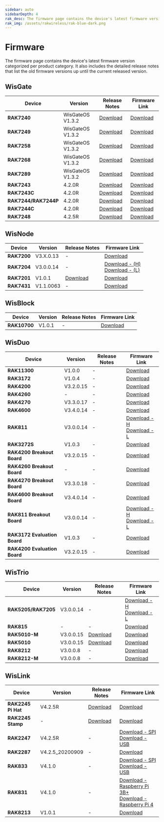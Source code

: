 ```yaml
---
sidebar: auto
sidebarDepth: 4
rak_desc: The firmware page contains the device's latest firmware version categorized per product category. It also includes the detailed release notes that list the old firmware versions up until the current released version. 
rak_img: /assets/rakwireless/rak-blue-dark.png
---
```



# Firmware
The firmware page contains the device's latest firmware version categorized per product category. It also includes the detailed release notes that list the old firmware versions up until the current released version. 
## WisGate

| Device               | Version          | Release Notes                                                                                                             | Firmware Link                                                                                                                        |
| -------------------- | ---------------- | ------------------------------------------------------------------------------------------------------------------------- | ------------------------------------------------------------------------------------------------------------------------------------ |
| **RAK7240**          | WisGateOS V1.3.2 | [Download](https://downloads.rakwireless.com/LoRa/RAK7240/Firmware/Release_Notes.txt)                                     | [Download](https://downloads.rakwireless.com/LoRa/RAK7240/Firmware/RAK7240_Latest_Firmware.zip)                                      |
| **RAK7249**          | WisGateOS V1.3.2 | [Download](https://downloads.rakwireless.com/LoRa/DIY-Gateway-RAK7249/Firmware/Release_Notes.txt)                         | [Download](https://downloads.rakwireless.com/LoRa/DIY-Gateway-RAK7249/Firmware/RAK7249_Latest_Firmware.zip)                          |
| **RAK7258**          | WisGateOS V1.3.2 | [Download](https://downloads.rakwireless.com/LoRa/Indoor-Gateway-RAK7258/Firmware/Release_Notes.txt)                      | [Download](https://downloads.rakwireless.com/LoRa/Indoor-Gateway-RAK7258/Firmware/RAK7258_Latest_Firmware.zip)                       |
| **RAK7268**          | WisGateOS V1.3.2 | [Download](https://downloads.rakwireless.com/LoRa/RAK7268/Firmware/Release_Notes.txt)                                     | [Download](https://downloads.rakwireless.com/LoRa/RAK7268/Firmware/RAK7268_Latest_Firmware.zip)                                      |
| **RAK7289**          | WisGateOS V1.3.2 | [Download](https://downloads.rakwireless.com/LoRa/RAK7289/Firmware/Release_Notes.txt)                                     | [Download](https://downloads.rakwireless.com/LoRa/RAK7289/Firmware/RAK7289_Latest_Firmware.zip)                                      |            
| **RAK7243**          | 4.2.0R           | [Download](https://downloads.rakwireless.com/LoRa/Pilot-Gateway-Pro-RAK7243/Firmware/RAK7243_Release_Note.txt)            | [Download](https://downloads.rakwireless.com/LoRa/Pilot-Gateway-Pro-RAK7243/Firmware/RAK7243_Latest_Firmware.zip)                    |
| **RAK7243C**         | 4.2.0R           | [Download](https://downloads.rakwireless.com/LoRa/Pilot-Gateway-Pro-RAK7243/Firmware/RAK7243CRelease_Note.txt)            | [Download](https://downloads.rakwireless.com/LoRa/Pilot-Gateway-Pro-RAK7243/Firmware/RAK7243C_Latest_Firmware.zip)                   |
| **RAK7244/RAK7244P** | 4.2.0R           | [Download](https://downloads.rakwireless.com/LoRa/Developer-LoRaWAN-Gateway-RAK7244%26RAK7244P/Firmware/Release_Note.txt) | [Download](https://downloads.rakwireless.com/LoRa/Developer-LoRaWAN-Gateway-RAK7244%26RAK7244P/Firmware/RAK7244_Latest_Firmware.zip) |
| **RAK7244C**         | 4.2.0R           | [Download](https://downloads.rakwireless.com/LoRa/Developer-LoRaWAN-Gateway-RAK7244C/Firmware/Release_Note.txt)           | [Download](https://downloads.rakwireless.com/LoRa/Developer-LoRaWAN-Gateway-RAK7244C/Firmware/RAK7244C_Latest_Firmware.zip)          |
| **RAK7248**          | 4.2.5R           | [Download](https://downloads.rakwireless.com/LoRa/RAK7248/Firmware/RAK7248_Release_Note.txt)                              | [Download](https://downloads.rakwireless.com/LoRa/RAK7248/Firmware/RAK7248_Latest_Firmware.zip)                                      |





## WisNode

| Device      | Version   | Release Notes                                                                        | Firmware Link                                                                                                                                                                                                        |
| ----------- | --------- | ------------------------------------------------------------------------------------ | -------------------------------------------------------------------------------------------------------------------------------------------------------------------------------------------------------------------- |
| **RAK7200** | V3.X.0.13 | -                                                                                    | [Download](https://downloads.rakwireless.com/LoRa/RAK7200-Tracker/Firmware/RAK7200_Latest_Firmware.zip)                                                                                                              |
| **RAK7204** | V3.0.0.14 | -                                                                                    | [Download - (H)](https://downloads.rakwireless.com/LoRa/RAK7204/Firmware/RAK7204_H_Latest_Firmware.rar) <br> [Download - (L)](https://downloads.rakwireless.com/LoRa/RAK7204/Firmware/RAK7204_L_Latest_Firmware.rar) |
| **RAK7201** | V1.0.1    | [Download](https://downloads.rakwireless.com/LoRa/RAK7201/Firmware/Release_Note.txt) | [Download](https://downloads.rakwireless.com/LoRa/RAK7201/Firmware/RAK7201_Latest_Firmware.zip)                                                                                                                      |
| **RAK7431** | V1.1.0063 | -                                                                                    | [Download](https://downloads.rakwireless.com/LoRa/RAK7431/Firmware/RAK7431_Latest_Firmware.zip)                                                                                                                      |




## WisBlock

| Device       | Version | Release Notes | Firmware Link                                                                                  |
| ------------ | ------- | ------------- | ---------------------------------------------------------------------------------------------- |
| **RAK10700** | V1.0.1  | -             | [Download](https://downloads.rakwireless.com/LoRa/WisBlock/Solutions/LPWAN-Tracker-Latest.zip) |
 

## WisDuo

| Device                       | Version   | Release Notes | Firmware Link                                                                                                                                                                                                                             |
| ---------------------------- | --------- | ------------- | ----------------------------------------------------------------------------------------------------------------------------------------------------------------------------------------------------------------------------------------- |
| **RAK11300**                 | V1.0.0    | -             | [Download](https://downloads.rakwireless.com/LoRa/RAK11300/Firmware/RAK11300_Latest_Firmware.zip)                                                                                                                                         |
| **RAK3172**                  | V1.0.4    | -             | [Download](https://downloads.rakwireless.com/LoRa/RAK3172/Firmware/RAK3172_Latest_Firmware.zip)                                                                                                                                           |
| **RAK4200**                  | V3.2.0.15 | -             | [Download](https://downloads.rakwireless.com/LoRa/RAK4200/Firmware/RAK4200_Latest_Firmware.zip)                                                                                                                                           |
| **RAK4260**                  | -         | -             | [Download](https://downloads.rakwireless.com/LoRa/RAK4260/Firmware/RAK4260_Latest_Firmware.rar)                                                                                                                                           |
| **RAK4270**                  | V3.3.0.17 | -             | [Download](https://downloads.rakwireless.com/LoRa/RAK4270/Firmware/RAK4270_Latest_Firmware.zip)                                                                                                                                           |
| **RAK4600**                  | V3.4.0.14 | -             | [Download](https://downloads.rakwireless.com/LoRa/RAK4600/Firmware/RAK4600_Latest_Firmware.zip)                                                                                                                                           |
| **RAK811**                   | V3.0.0.14 | -             | [Download - H](https://downloads.rakwireless.com/LoRa/RAK811/Firmware/RAK811%28H%29_Latest_Firmware.zip) <br>    [Download - L](https://downloads.rakwireless.com/LoRa/RAK811/Firmware/RAK811%28L%29_Latest_Firmware.zip)                 |
| **RAK3272S**                 | V1.0.3    | -             | [Download](https://downloads.rakwireless.com/LoRa/RAK3272S/Firmware/RAK3272S_Latest_Firmware.zip)                                                                                                                                         |
| **RAK4200 Breakout Board**   | V3.2.0.15 | -             | [Download](https://downloads.rakwireless.com/LoRa/RAK4200/Firmware/RAK4200_Latest_Firmware.zip)                                                                                                                                           |
| **RAK4260 Breakout Board**   | -         | -             | [Download](https://downloads.rakwireless.com/LoRa/RAK4260/Firmware/RAK4260_Latest_Firmware.rar)                                                                                                                                           |
| **RAK4270 Breakout Board**   | V3.3.0.18 | -             | [Download](https://downloads.rakwireless.com/LoRa/RAK4270/Firmware/RAK4270_Latest_Firmware.zip)                                                                                                                                           |
| **RAK4600 Breakout Board**   | V3.4.0.14 | -             | [Download](https://downloads.rakwireless.com/LoRa/RAK4600/Firmware/RAK4600_Latest_Firmware.zip)                                                                                                                                           |
| **RAK811 Breakout Board**    | V3.0.0.14 | -             | [Download - H](https://downloads.rakwireless.com/LoRa/RAK811-BreakoutBoard/Firmware/RAK811_H_Latest_Firmware.zip) <br>  [Download - L](https://downloads.rakwireless.com/LoRa/RAK811-BreakoutBoard/Firmware/RAK811_L_Latest_Firmware.zip) |
| **RAK3172 Evaluation Board** | V1.0.3    | -             | [Download](https://downloads.rakwireless.com/LoRa/RAK3172/Firmware/RAK3172_Latest_Firmware.zip)                                                                                                                                           |
| **RAK4200 Evaluation Board** | V3.2.0.15 | -             | [Download](https://downloads.rakwireless.com/LoRa/RAK4200/Firmware/RAK4200_Latest_Firmware.zip)                                                                                                                                           |



## WisTrio


| Device              | Version   | Release Notes                                                                                      | Firmware Link                                                                                                                                                                                                                                        |
| ------------------- | --------- | -------------------------------------------------------------------------------------------------- | ---------------------------------------------------------------------------------------------------------------------------------------------------------------------------------------------------------------------------------------------------- |
| **RAK5205/RAK7205** | V3.0.0.14 | -                                                                                                  | [Download - H](https://downloads.rakwireless.com/LoRa/WisTrio-LoRa-RAK5205/Firmware/RAK5205_7205_H_Latest_Firmware.zip) <br> [Download - L](https://downloads.rakwireless.com/LoRa/WisTrio-LoRa-RAK5205/Firmware/RAK5205_7205_L_Latest_Firmware.zip) |
| **RAK815**          | -         | -                                                                                                  | [Download](https://github.com/RAKWireless/RAK813-BreakBoard)                                                                                                                                                                                         |
| **RAK5010-M**       | V3.0.0.15 | [Download](https://downloads.rakwireless.com/Cellular/RAK5010/Firmware/RAK5010-M_Release_Note.txt) | [Download](https://downloads.rakwireless.com/Cellular/RAK5010/Firmware/RAK5010-M_Latest_Firmware.zip)                                                                                                                                                |
| **RAK5010**         | V3.0.0.15 | [Download](https://downloads.rakwireless.com/Cellular/RAK5010/Firmware/RAK5010_Release_Note.txt)   | [Download](https://downloads.rakwireless.com/Cellular/RAK5010/Firmware/RAK5010_Latest_Firmware.zip)                                                                                                                                                  |
| **RAK8212**         | V3.0.0.8  | -                                                                                                  | [Download](https://downloads.rakwireless.com/Cellular/RAK8212/Firmware/RAK8212_Latest_Firmware.rar)                                                                                                                                                  |
| **RAK8212-M**       | V3.0.0.8  | -                                                                                                  | [Download](https://downloads.rakwireless.com/Cellular/RAK8212/Firmware/RAK8212-M_Latest_Firmware.rar)                                                                                                                                                |





## WisLink

| Device             | Version         | Release Notes                                                                               | Firmware Link                                                                                                                                                                                                                                          |
| ------------------ | --------------- | ------------------------------------------------------------------------------------------- | ------------------------------------------------------------------------------------------------------------------------------------------------------------------------------------------------------------------------------------------------------ |
| **RAK2245 Pi Hat** | V4.2.5R         | [Download](https://downloads.rakwireless.com/LoRa/RAK2245-Pi-HAT/Firmware/Release_Note.txt) | [Download](https://downloads.rakwireless.com/LoRa/RAK2245-Pi-HAT/Firmware/RAK2245_Latest_Firmware.zip)                                                                                                                                                 |
| **RAK2245 Stamp**  | -               | [Download](https://downloads.rakwireless.com/LoRa/RAK2245/Firmware/Release_Note.txt)        | [Download](https://downloads.rakwireless.com/LoRa/RAK2245/Firmware/RAK2245_Latest_Firmware.zip)                                                                                                                                                        |
| **RAK2247**        | V4.2.5R         | -                                                                                           | [Download - SPI](https://downloads.rakwireless.com/LoRa/RAK2247-Mini-PCIe/RPi-Firmware/RAK2247_spi_Latest_Firmware.zip) <br> [Download - USB](https://downloads.rakwireless.com/LoRa/RAK2247-Mini-PCIe/RPi-Firmware/RAK2247_usb_Latest_Firmware.zip)   |
| **RAK2287**        | V4.2.5_20200909 | -                                                                                           | [Download](https://downloads.rakwireless.com/LoRa/RAK2287-Mini-PCIe/Firmware/RAK2287_Latest_Firmware.zip)                                                                                                                                              |
| **RAK833**         | V4.1.0          | -                                                                                           | [Download - SPI](https://downloads.rakwireless.com/LoRa/RAK2247-Mini-PCIe/RPi-Firmware/RAK2247_spi_Latest_Firmware.zip) <br> [Download - USB](https://downloads.rakwireless.com/LoRa/RAK2247-Mini-PCIe/RPi-Firmware/RAK2247_usb_Latest_Firmware.zip)   |
| **RAK831**         | V4.1.0          | -                                                                                           | [Download - Raspberry Pi 3B+](https://downloads.rakwireless.com/LoRa/RAK2245-Pi-HAT/Firmware/RAK2245_Latest_Firmware.zip) <br> [Download - Raspberry Pi 4](https://downloads.rakwireless.com/LoRa/RAK2245-Pi-HAT/Firmware/RAK2245_Latest_Firmware.zip) |
| **RAK8213**        | V1.0.1          | -                                                                                           | [Download](https://downloads.rakwireless.com/Cellular/RAK8213/Firmware/RAK8213_Latest_Firmware.zip)                                                                                                                                                    |
